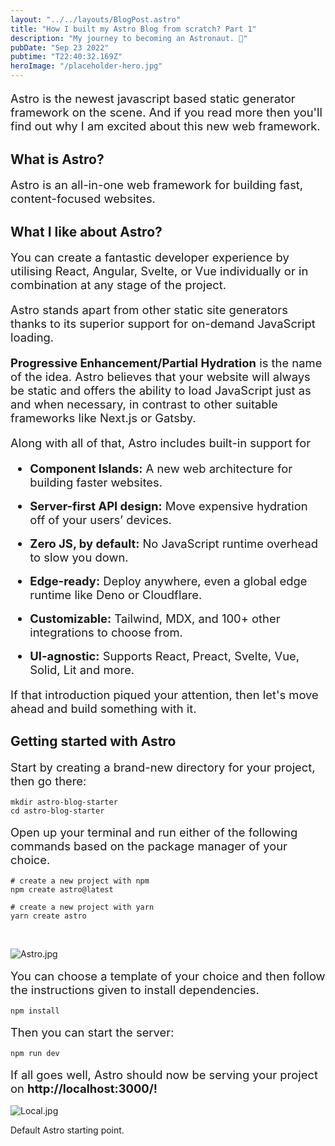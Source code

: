 ```yaml
---
layout: "../../layouts/BlogPost.astro"
title: "How I built my Astro Blog from scratch? Part 1"
description: "My journey to becoming an Astronaut. 🚀"
pubDate: "Sep 23 2022"
pubtime: "T22:40:32.169Z"
heroImage: "/placeholder-hero.jpg"
---
```


<p style="font-size: 1.15rem; margin-bottom: 1rem;"> Astro is the newest javascript based static generator framework on the scene. And if you read more then you'll find out why I am excited about this new web framework. </p>

## What is Astro?

<p style="font-size: 1.15rem; margin-top: 1rem; margin-bottom: 1rem;"> Astro is an all-in-one web framework for building fast, content-focused websites. </p>

## What I like about Astro?

<p style="font-size: 1.15rem; margin-top: 1rem; margin-bottom: 1rem;"> You can create a fantastic developer experience by utilising React, Angular, Svelte, or Vue individually or in combination at any stage of the project.</p>

<p style="font-size: 1.15rem; margin-bottom: 1rem;"> Astro stands apart from other static site generators thanks to its superior support for on-demand JavaScript loading.</p>

<p style="font-size: 1.15rem; margin-bottom: 1rem;"> <b>Progressive Enhancement/Partial Hydration</b> is the name of the idea. Astro believes that your website will always be static and offers the ability to load JavaScript just as and when necessary, in contrast to other suitable frameworks like Next.js or Gatsby.</p>

<p style="font-size: 1.15rem; margin-bottom: 1rem;">Along with all of that, Astro includes built-in support for</p>

<ul style="font-size: 1.15rem; margin-bottom: 1rem;">
<li style="margin-bottom: 1rem;"><b>Component Islands:</b> A new web architecture for building faster websites. </li>
<li style="margin-bottom: 1rem;"><b>Server-first API design:</b> Move expensive hydration off of your users’ devices.</li>
<li style="margin-bottom: 1rem;"><b>Zero JS, by default:</b> No JavaScript runtime overhead to slow you down.</li>
<li style="margin-bottom: 1rem;"><b>Edge-ready:</b> Deploy anywhere, even a global edge runtime like Deno or Cloudflare.</li>
<li style="margin-bottom: 1rem;"><b>Customizable:</b> Tailwind, MDX, and 100+ other integrations to choose from.</li>
<li style="margin-bottom: 1rem;"><b>UI-agnostic:</b> Supports React, Preact, Svelte, Vue, Solid, Lit and more.</li>
</ul>

<p style="font-size: 1.15rem; margin-bottom: 1rem;">If that introduction piqued your attention, then let's move ahead and build something with it.</p>

## Getting started with Astro

<p style="font-size: 1.15rem; margin-top: 1rem; margin-bottom: 1rem;">Start by creating a brand-new directory for your project, then go there:</p>

```
mkdir astro-blog-starter
cd astro-blog-starter
```

<p style="font-size: 1.15rem; margin-top: 1rem; margin-bottom: 1rem;"> Open up your terminal and run either of the following commands based on the package manager of your choice. </p>

```
# create a new project with npm
npm create astro@latest

# create a new project with yarn
yarn create astro
```

<br>

![Astro.jpg](/placeholder-astro.jpg)

<p style="font-size: 1.15rem; margin-top: 1rem; margin-bottom: 1rem;"> You can choose a template of your choice and then follow the instructions given to install dependencies. </p>

```
npm install
```

<p style="font-size: 1.15rem; margin-top: 1rem; margin-bottom: 1rem;"> Then you can start the server: </p>

```
npm run dev
```

<p style="font-size: 1.15rem; margin-top: 1rem; margin-bottom: 1rem;">If all goes well, Astro should now be serving your project on <b>http://localhost:3000/!</b></p>

![Local.jpg](/placeholder-local.jpg)

Default Astro starting point.
